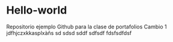 # Hello-world
Repositorio ejemplo Github para la clase de portafolios
Cambio 1
jdfhjczxkkasplxàñs
sd
sdsd
sddf
sdfsdf
fdsfsdfdsf
